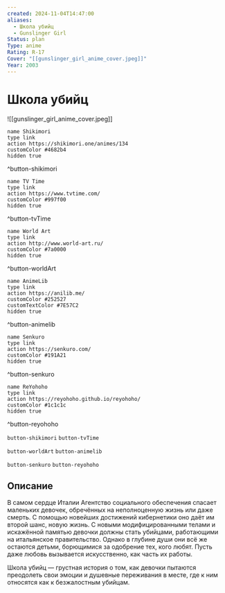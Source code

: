 ```yaml
---
created: 2024-11-04T14:47:00
aliases:
  - Школа убийц
  - Gunslinger Girl
Status: plan
Type: anime
Rating: R-17
Cover: "[[gunslinger_girl_anime_cover.jpeg]]"
Year: 2003
---
```


# Школа убийц

![[gunslinger_girl_anime_cover.jpeg]]

```button
name Shikimori
type link
action https://shikimori.one/animes/134
customColor #4682b4
hidden true
```
^button-shikimori

```button
name TV Time
type link
action https://www.tvtime.com/
customColor #997f00
hidden true
```
^button-tvTime

```button
name World Art
type link
action http://www.world-art.ru/
customColor #7a0000
hidden true
```
^button-worldArt

```button
name AnimeLib
type link
action https://anilib.me/
customColor #252527
customTextColor #7E57C2
hidden true
```
^button-animelib

```button
name Senkuro
type link
action https://senkuro.com/
customColor #191A21
hidden true
```
^button-senkuro

```button
name ReYohoho
type link
action https://reyohoho.github.io/reyohoho/
customColor #1c1c1c
hidden true
```
^button-reyohoho

`button-shikimori` `button-tvTime`

`button-worldArt` `button-animelib`

`button-senkuro` `button-reyohoho`

## Описание

В самом сердце Италии Агентство социального обеспечения спасает маленьких девочек, обречённых на неполноценную жизнь или даже смерть. С помощью новейших достижений кибернетики оно даёт им второй шанс, новую жизнь. С новыми модифицированными телами и искажённой памятью девочки должны стать убийцами, работающими на итальянское правительство. Однако в глубине души они всё же остаются детьми, борющимися за одобрение тех, кого любят. Пусть даже любовь вызывается искусственно, как часть их работы.

Школа убийц — грустная история о том, как девочки пытаются преодолеть свои эмоции и душевные переживания в месте, где к ним относятся как к безжалостным убийцам.
